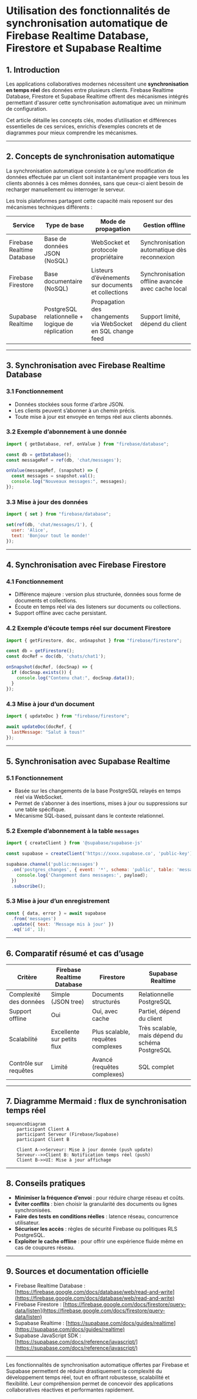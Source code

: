 # Utilisation des fonctionnalités de synchronisation automatique de Firebase Realtime Database, Firestore et Supabase Realtime

## 1. Introduction

Les applications collaboratives modernes nécessitent une **synchronisation en temps réel** des données entre plusieurs clients. Firebase Realtime Database, Firestore et Supabase Realtime offrent des mécanismes intégrés permettant d'assurer cette synchronisation automatique avec un minimum de configuration.

Cet article détaille les concepts clés, modes d’utilisation et différences essentielles de ces services, enrichis d’exemples concrets et de diagrammes pour mieux comprendre les mécanismes.

---

## 2. Concepts de synchronisation automatique

La synchronisation automatique consiste à ce qu’une modification de données effectuée par un client soit instantanément propagée vers tous les clients abonnés à ces mêmes données, sans que ceux-ci aient besoin de recharger manuellement ou interroger le serveur.

Les trois plateformes partagent cette capacité mais reposent sur des mécanismes techniques différents :

| Service                 | Type de base       | Mode de propagation        | Gestion offline          |
|-------------------------|--------------------|----------------------------|-------------------------|
| Firebase Realtime Database | Base de données JSON (NoSQL) | WebSocket et protocole propriétaire  | Synchronisation automatique dès reconnexion |
| Firebase Firestore       | Base documentaire (NoSQL)    | Listeurs d’événements sur documents et collections | Synchronisation offline avancée avec cache local |
| Supabase Realtime        | PostgreSQL relationnelle + logique de réplication | Propagation des changements via WebSocket en SQL change feed | Support limité, dépend du client |

---

## 3. Synchronisation avec Firebase Realtime Database

### 3.1 Fonctionnement

- Données stockées sous forme d'arbre JSON.
- Les clients peuvent s’abonner à un chemin précis.
- Toute mise à jour est envoyée en temps réel aux clients abonnés.

### 3.2 Exemple d’abonnement à une donnée

```javascript
import { getDatabase, ref, onValue } from "firebase/database";

const db = getDatabase();
const messageRef = ref(db, 'chat/messages');

onValue(messageRef, (snapshot) => {
  const messages = snapshot.val();
  console.log("Nouveaux messages:", messages);
});
```

### 3.3 Mise à jour des données

```javascript
import { set } from "firebase/database";

set(ref(db, 'chat/messages/1'), {
  user: 'Alice',
  text: 'Bonjour tout le monde!'
});
```

---

## 4. Synchronisation avec Firebase Firestore

### 4.1 Fonctionnement

- Différence majeure : version plus structurée, données sous forme de documents et collections.
- Écoute en temps réel via des listeners sur documents ou collections.
- Support offline avec cache persistant.

### 4.2 Exemple d’écoute temps réel sur document Firestore

```javascript
import { getFirestore, doc, onSnapshot } from "firebase/firestore";

const db = getFirestore();
const docRef = doc(db, 'chats/chat1');

onSnapshot(docRef, (docSnap) => {
  if (docSnap.exists()) {
    console.log("Contenu chat:", docSnap.data());
  }
});
```

### 4.3 Mise à jour d’un document

```javascript
import { updateDoc } from "firebase/firestore";

await updateDoc(docRef, {
  lastMessage: "Salut à tous!"
});
```

---

## 5. Synchronisation avec Supabase Realtime

### 5.1 Fonctionnement

- Basée sur les changements de la base PostgreSQL relayés en temps réel via WebSocket.
- Permet de s’abonner à des insertions, mises à jour ou suppressions sur une table spécifique.
- Mécanisme SQL-based, puissant dans le contexte relationnel.

### 5.2 Exemple d’abonnement à la table `messages`

```javascript
import { createClient } from '@supabase/supabase-js'

const supabase = createClient('https://xxxx.supabase.co', 'public-key');

supabase.channel('public:messages')
  .on('postgres_changes', { event: '*', schema: 'public', table: 'messages' }, (payload) => {
    console.log('Changement dans messages:', payload);
  })
  .subscribe();
```

### 5.3 Mise à jour d’un enregistrement

```javascript
const { data, error } = await supabase
  .from('messages')
  .update({ text: 'Message mis à jour' })
  .eq('id', 1);
```

---

## 6. Comparatif résumé et cas d’usage

| Critère                     | Firebase Realtime Database | Firestore                  | Supabase Realtime            |
|-----------------------------|----------------------------|----------------------------|------------------------------|
| Complexité des données       | Simple (JSON tree)          | Documents structurés        | Relationnelle PostgreSQL     |
| Support offline              | Oui                         | Oui, avec cache             | Partiel, dépend du client    |
| Scalabilité                 | Excellente sur petits flux  | Plus scalable, requêtes complexes | Très scalable, mais dépend du schéma PostgreSQL  |
| Contrôle sur requêtes       | Limité                      | Avancé (requêtes complexes) | SQL complet                  |

---

## 7. Diagramme Mermaid : flux de synchronisation temps réel

```mermaid
sequenceDiagram
    participant Client A
    participant Serveur (Firebase/Supabase)
    participant Client B

    Client A->>Serveur: Mise à jour donnée (push update)
    Serveur-->>Client B: Notification temps réel (push)
    Client B->>UI: Mise à jour affichage
```

---

## 8. Conseils pratiques

- **Minimiser la fréquence d’envoi** : pour réduire charge réseau et coûts.
- **Éviter conflits** : bien choisir la granularité des documents ou lignes synchronisées.
- **Faire des tests en conditions réelles** : latence réseau, concurrence utilisateur.
- **Sécuriser les accès** : règles de sécurité Firebase ou politiques RLS PostgreSQL.
- **Exploiter le cache offline** : pour offrir une expérience fluide même en cas de coupures réseau.

---

## 9. Sources et documentation officielle

- Firebase Realtime Database : [https://firebase.google.com/docs/database/web/read-and-write](https://firebase.google.com/docs/database/web/read-and-write)  
- Firebase Firestore : [https://firebase.google.com/docs/firestore/query-data/listen](https://firebase.google.com/docs/firestore/query-data/listen)  
- Supabase Realtime : [https://supabase.com/docs/guides/realtime](https://supabase.com/docs/guides/realtime)  
- Supabase JavaScript SDK : [https://supabase.com/docs/reference/javascript/](https://supabase.com/docs/reference/javascript/)  

---

Les fonctionnalités de synchronisation automatique offertes par Firebase et Supabase permettent de réduire drastiquement la complexité du développement temps réel, tout en offrant robustesse, scalabilité et flexibilité. Leur compréhension permet de concevoir des applications collaboratives réactives et performantes rapidement.